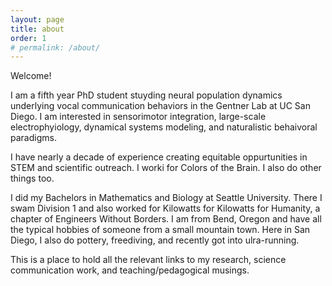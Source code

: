 ```yaml
---
layout: page
title: about
order: 1
# permalink: /about/
---
```


Welcome! 

I am a fifth year PhD student stuyding neural population dynamics underlying vocal communication behaviors in the Gentner Lab at UC San Diego. I am interested in sensorimotor integration, large-scale electrophyiology, dynamical systems modeling, and naturalistic behaivoral paradigms. 

 I have nearly a decade of experience creating equitable oppurtunities in STEM and scientific outreach. I worki for Colors of the Brain. I also do other things too. 

I did my Bachelors in Mathematics and Biology at Seattle University. There I swam Division 1 and also worked for Kilowatts for Kilowatts for Humanity, a chapter of Engineers Without Borders. I am from Bend, Oregon and have all the typical hobbies of someone from a small mountain town. Here in San Diego, I also do pottery, freediving, and recently got into ulra-running. 

This is a place to hold all the relevant links to my research, science communication work, and teaching/pedagogical musings. 